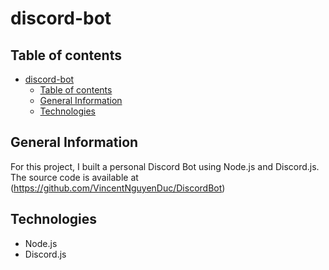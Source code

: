 # discord-bot

## Table of contents

- [discord-bot](#discord-bot)
  - [Table of contents](#table-of-contents)
  - [General Information](#general-information)
  - [Technologies](#technologies)

## General Information

For this project, I built a personal Discord Bot using Node.js and Discord.js. The source code is available at (<https://github.com/VincentNguyenDuc/DiscordBot>)

## Technologies

- Node.js
- Discord.js
